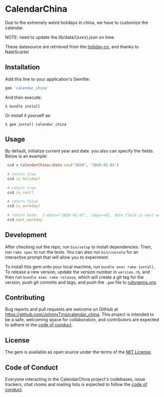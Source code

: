 # CalendarChina

Due to the extremely weird holidays in china, we have to customize the calendar.

NOTE: need to update the lib/data/{xxxx}.json on time.

These datasource are retrieved from the [holiday-cn](https://github.com/NateScarlet/holiday-cn), and thanks to NateScarlet

## Installation

Add this line to your application's Gemfile:

```ruby
gem 'calendar_china'
```

And then execute:

    $ bundle install

Or install it yourself as:

    $ gem install calendar_china

## Usage

 By default, initialize current year and date. you also can specify the fields. Below is an example:
 ```ruby
  ccd = CalendarChina::Date.new("2020", "2020-01-01")
  
  # return true
  ccd.is_holiday?
  
  # return true
  ccd.is_rest?
  
  # return false
  ccd.is_workday?
  
  # return hash:  {:date=>"2020-01-02", :days=>0}, date field is next workday lasted, days field is via these days arrives next workday
  ccd.next_workday
 ```

## Development

After checking out the repo, run `bin/setup` to install dependencies. Then, run `rake spec` to run the tests. You can also run `bin/console` for an interactive prompt that will allow you to experiment.

To install this gem onto your local machine, run `bundle exec rake install`. To release a new version, update the version number in `version.rb`, and then run `bundle exec rake release`, which will create a git tag for the version, push git commits and tags, and push the `.gem` file to [rubygems.org](https://rubygems.org).

## Contributing

Bug reports and pull requests are welcome on GitHub at https://github.com/JohnnyTing/calendar_china. This project is intended to be a safe, welcoming space for collaboration, and contributors are expected to adhere to the [code of conduct](https://github.com/JohnnyTing/calendar_china/blob/master/CODE_OF_CONDUCT.md).


## License

The gem is available as open source under the terms of the [MIT License](https://opensource.org/licenses/MIT).

## Code of Conduct

Everyone interacting in the CalendarChina project's codebases, issue trackers, chat rooms and mailing lists is expected to follow the [code of conduct](https://github.com/JohnnyTing/calendar_china/blob/master/CODE_OF_CONDUCT.md).
